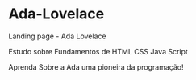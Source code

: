 # Ada-Lovelace
Landing page - Ada Lovelace

Estudo sobre Fundamentos de HTML CSS Java Script


Aprenda Sobre a Ada uma pioneira da programação!

